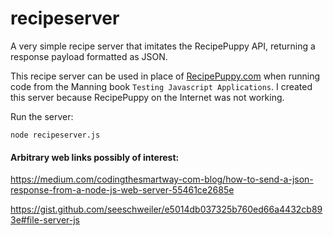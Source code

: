 # recipeserver

A very simple recipe server that imitates the RecipePuppy API, returning a response payload formatted as JSON.  

This recipe server can be used in place of [RecipePuppy.com](http://www.recipepuppy.com/) when running code from the Manning book `Testing Javascript Applications`.  I created this server because RecipePuppy on the Internet was not working.

Run the server:
```
node recipeserver.js
```

#### Arbitrary web links possibly of interest:

https://medium.com/codingthesmartway-com-blog/how-to-send-a-json-response-from-a-node-js-web-server-55461ce2685e

https://gist.github.com/seeschweiler/e5014db037325b760ed66a4432cb893e#file-server-js

